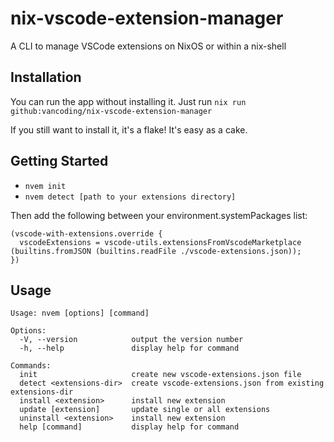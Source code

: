 # nix-vscode-extension-manager

A CLI to manage VSCode extensions on NixOS or within a nix-shell

## Installation

You can run the app without installing it. Just run `nix run github:vancoding/nix-vscode-extension-manager`

If you still want to install it, it's a flake! It's easy as a cake.

## Getting Started

- `nvem init`
- `nvem detect [path to your extensions directory]`

Then add the following between your environment.systemPackages list:

```
(vscode-with-extensions.override {
  vscodeExtensions = vscode-utils.extensionsFromVscodeMarketplace (builtins.fromJSON (builtins.readFile ./vscode-extensions.json));
})
```

## Usage

```
Usage: nvem [options] [command]

Options:
  -V, --version            output the version number
  -h, --help               display help for command

Commands:
  init                     create new vscode-extensions.json file
  detect <extensions-dir>  create vscode-extensions.json from existing extensions-dir
  install <extension>      install new extension
  update [extension]       update single or all extensions
  uninstall <extension>    install new extension
  help [command]           display help for command

```

